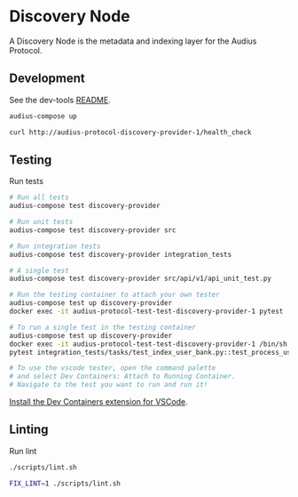 # Discovery Node

A Discovery Node is the metadata and indexing layer for the Audius Protocol.

## Development

See the dev-tools [README](https://github.com/AudiusProject/audius-protocol/tree/main/dev-tools).

```bash
audius-compose up

curl http://audius-protocol-discovery-provider-1/health_check
```

## Testing

Run tests

```bash
# Run all tests
audius-compose test discovery-provider

# Run unit tests
audius-compose test discovery-provider src

# Run integration tests
audius-compose test discovery-provider integration_tests

# A single test
audius-compose test discovery-provider src/api/v1/api_unit_test.py

# Run the testing container to attach your own tester
audius-compose test up discovery-provider
docker exec -it audius-protocol-test-test-discovery-provider-1 pytest

# To run a single test in the testing container
audius-compose test up discovery-provider
docker exec -it audius-protocol-test-test-discovery-provider-1 /bin/sh
pytest integration_tests/tasks/test_index_user_bank.py::test_process_user_bank_tx_details_valid_purchase

# To use the vscode tester, open the command palette
# and select Dev Containers: Attach to Running Container.
# Navigate to the test you want to run and run it!
```
[Install the Dev Containers extension for VSCode](https://marketplace.visualstudio.com/items?itemName=ms-vscode-remote.remote-containers).

## Linting

Run lint

```bash
./scripts/lint.sh

FIX_LINT=1 ./scripts/lint.sh
```

